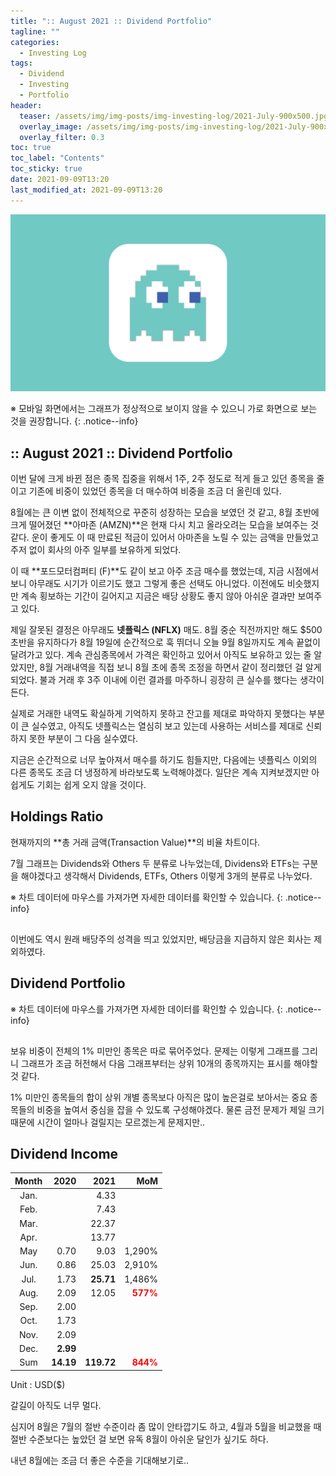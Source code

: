 ```yaml
---
title: ":: August 2021 :: Dividend Portfolio"
tagline: ""
categories:
  - Investing Log
tags:
  - Dividend
  - Investing
  - Portfolio
header:
  teaser: /assets/img/img-posts/img-investing-log/2021-July-900x500.jpg
  overlay_image: /assets/img/img-posts/img-investing-log/2021-July-900x500.jpg
  overlay_filter: 0.3
toc: true
toc_label: "Contents"
toc_sticky: true
date: 2021-09-09T13:20
last_modified_at: 2021-09-09T13:20
---
```



![Thumnail](/assets/img/img-config/blank-1600x900.jpg)

※ 모바일 화면에서는 그래프가 정상적으로 보이지 않을 수 있으니 가로 화면으로 보는 것을 권장합니다.
{: .notice--info}


## :: August 2021 :: Dividend Portfolio

이번 달에 크게 바뀐 점은 종목 집중을 위해서 1주, 2주 정도로 적게 들고 있던 종목을 줄이고 기존에 비중이 있었던 종목을 더 매수하여 비중을 조금 더 올린데 있다.

8월에는 큰 이변 없이 전체적으로 꾸준히 성장하는 모습을 보였던 것 같고, 8월 초반에 크게 떨어졌던 **아마존 (AMZN)**은 현재 다시 치고 올라오려는 모습을 보여주는 것 같다. 운이 좋게도 이 때 만료된 적금이 있어서 아마존을 노릴 수 있는 금액을 만들었고 주저 없이 회사의 아주 일부를 보유하게 되었다.

이 때 **포드모터컴퍼티 (F)**도 같이 보고 아주 조금 매수를 했었는데, 지금 시점에서 보니 아무래도 시기가 이르기도 했고 그렇게 좋은 선택도 아니었다. 이전에도 비슷했지만 계속 횡보하는 기간이 길어지고 지금은 배당 상황도 좋지 않아 아쉬운 결과만 보여주고 있다.

제일 잘못된 결정은 아무래도 **넷플릭스 (NFLX)** 매도. 8월 중순 직전까지만 해도 $500 초반을 유지하다가 8월 19일에 순간적으로 훅 뛰더니 오늘 9월 8일까지도 계속 끝없이 달려가고 있다. 계속 관심종목에서 가격은 확인하고 있어서 아직도 보유하고 있는 줄 알았지만, 8월 거래내역을 직접 보니 8월 초에 종목 조정을 하면서 같이 정리했던 걸 알게 되었다. 불과 거래 후 3주 이내에 이런 결과를 마주하니 굉장히 큰 실수를 했다는 생각이 든다.

실제로 거래한 내역도 확실하게 기억하지 못하고 잔고를 제대로 파악하지 못했다는 부분이 큰 실수였고, 아직도 넷플릭스는 열심히 보고 있는데 사용하는 서비스를 제대로 신뢰하지 못한 부분이 그 다음 실수였다.

지금은 순간적으로 너무 높아져서 매수를 하기도 힘들지만, 다음에는 넷플릭스 이외의 다른 종목도 조금 더 냉정하게 바라보도록 노력해야겠다. 일단은 계속 지켜보겠지만 아쉽게도 기회는 쉽게 오지 않을 것이다.


## Holdings Ratio

현재까지의 **총 거래 금액(Transaction Value)**의 비율 차트이다.

7월 그래프는 Dividends와 Others 두 분류로 나누었는데, Dividens와 ETFs는 구분을 해야겠다고 생각해서 Dividends, ETFs, Others 이렇게 3개의 분류로 나누었다.

※ 차트 데이터에 마우스를 가져가면 자세한 데이터를 확인할 수 있습니다.
{: .notice--info}

<div style="margin: 0 auto 30px; width: 80%"><canvas id="holdingsRatio" height="100"></canvas></div>

이번에도 역시 원래 배당주의 성격을 띄고 있었지만, 배당금을 지급하지 않은 회사는 제외하였다.


## Dividend Portfolio

※ 차트 데이터에 마우스를 가져가면 자세한 데이터를 확인할 수 있습니다.
{: .notice--info}

<div style="margin: 0 auto 30px;"><canvas id="dividendPortfolio" height="200"></canvas></div>

보유 비중이 전체의 1% 미만인 종목은 따로 묶어주었다. 문제는 이렇게 그래프를 그리니 그래프가 조금 허전해서 다음 그래프부터는 상위 10개의 종목까지는 표시를 해야할 것 같다.

1% 미만인 종목들의 합이 상위 개별 종목보다 아직은 많이 높은걸로 보아서는 중요 종목들의 비중을 높여서 중심을 잡을 수 있도록 구성해야겠다. 물론 금전 문제가 제일 크기 때문에 시간이 얼마나 걸릴지는 모르겠는게 문제지만..


## Dividend Income

| Month | 2020      | 2021       | MoM                                        |
| :---: | ---:      | ---:       | --:                                        |
| Jan.  |           | 4.33       |                                            |
| Feb.  |           | 7.43       |                                            |
| Mar.  |           | 22.37      |                                            |
| Apr.  |           | 13.77      |                                            |
| May   | 0.70      | 9.03       | 1,290%                                     |
| Jun.  | 0.86      | 25.03      | 2,910%                                     |
| Jul.  | 1.73      | **25.71**  | 1,486%                                     |
| Aug.  | 2.09      | 12.05      | <span style="color: red">**577%**</span>   |
| Sep.  | 2.00      |            |                                            |
| Oct.  | 1.73      |            |                                            |
| Nov.  | 2.09      |            |                                            |
| Dec.  | **2.99**  |            |                                            |
| Sum   | **14.19** | **119.72** | <span style="color: red">**844%**</span>   |

Unit : USD($)

갈길이 아직도 너무 멀다.

심지어 8월은 7월의 절반 수준이라 좀 많이 안타깝기도 하고, 4월과 5월을 비교했을 때 절반 수준보다는 높았던 걸 보면 유독 8월이 아쉬운 달인가 싶기도 하다.

내년 8월에는 조금 더 좋은 수준을 기대해보기로..


<!-- chart script load -->
<script src="/assets/js/js-investing-log/2021-09-09-aug-2021-portfolio.js"></script>
